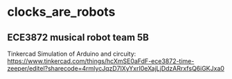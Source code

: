 # clocks_are_robots
## ECE3872 musical robot team 5B 


Tinkercad Simulation of Arduino and circuity: <br>
https://www.tinkercad.com/things/hcXmSE0aFdF-ece3872-time-zeeper/editel?sharecode=4rmlycJqzD7lXyYxrI0eXajLjDdzARrxfsQ6iGKJxa0
